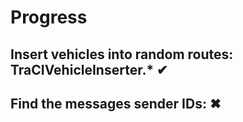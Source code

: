 # Progress
## Insert vehicles into random routes: TraCIVehicleInserter.* &#10004; 
## Find the messages sender IDs: &#10006;
